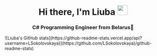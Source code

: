 <h1 align="center">Hi there, I'm Liuba 
<img src="https://github.com/blackcater/blackcater/raw/main/images/Hi.gif" height="32"/></h1>
<h3 align="center">C# Programming Engineer from Belarus🥔 </h3>
![Liuba's GitHub stats](https://github-readme-stats.vercel.app/api?username=LSokolovskaya)](https://github.com/LSokolovskaya)/github-readme-stats)
